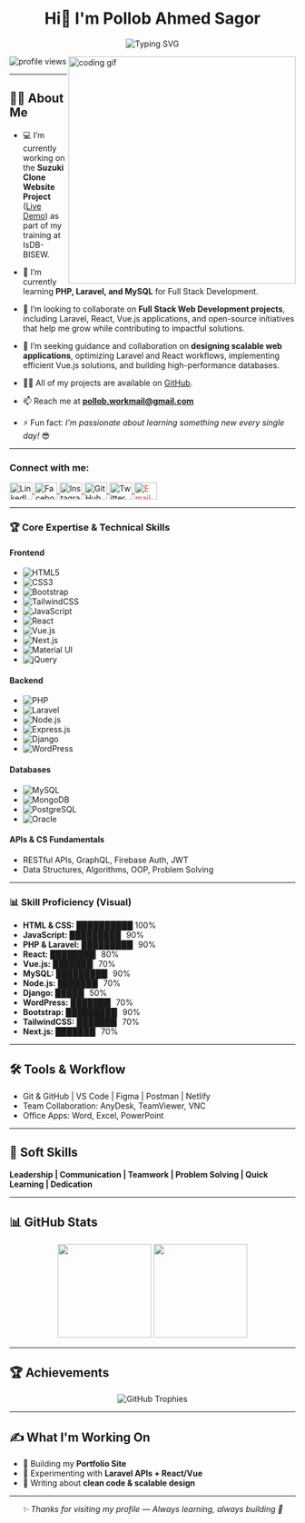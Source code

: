 <h1 align="center">Hi👋 I'm Pollob Ahmed Sagor </h1>

<p align="center">
  <img src="https://readme-typing-svg.demolab.com?font=Fira+Code&size=22&pause=1200&color=2F81F7&center=true&vCenter=true&width=850&lines=Full+Stack+Web+Developer+from+Bangladesh;PHP+%7C+Laravel+%7C+React+%7C+Vue.js+%7C+MySQL+%7C+WordPress;Passionate+about+Building+Scalable+%26+Efficient+Web+Apps" alt="Typing SVG" />
</p>

<img align="right" alt="coding gif" width="400" src="https://raw.githubusercontent.com/rajpratyush/rajpratyush/main/code.gif">

<p align="left">
  <img src="https://komarev.com/ghpvc/?username=pollob-official&label=Profile%20Views&color=0e75b6&style=flat" alt="profile views" />
</p>

---

## 👨‍💻 About Me  
- 💻 I’m currently working on the **Suzuki Clone Website Project** ([Live Demo](https://suzuki-project.netlify.app/)) as part of my training at IsDB-BISEW.  

- 🌱 I’m currently learning **PHP, Laravel, and MySQL** for Full Stack Development.  

- 👯 I’m looking to collaborate on **Full Stack Web Development projects**, including Laravel, React, Vue.js applications, and open-source initiatives that help me grow while contributing to impactful solutions.  

- 🤝 I’m seeking guidance and collaboration on **designing scalable web applications**, optimizing Laravel and React workflows, implementing efficient Vue.js solutions, and building high-performance databases.  

- 👨‍💻 All of my projects are available on [GitHub](https://github.com/pollob-official).  

- 📫 Reach me at **pollob.workmail@gmail.com**  

- ⚡ Fun fact: *I’m passionate about learning something new every single day!* 😎  


---


<h3 align="left">Connect with me:</h3>
<p align="left">
  <a href="https://www.linkedin.com/in/pollob-ahmed-sagor-959703157/" target="_blank">
    <img align="center" src="https://raw.githubusercontent.com/rahuldkjain/github-profile-readme-generator/master/src/images/icons/Social/linked-in-alt.svg" alt="LinkedIn" height="30" width="40" />
  </a>
  <a href="https://www.facebook.com/pollob05" target="_blank">
    <img align="center" src="https://raw.githubusercontent.com/rahuldkjain/github-profile-readme-generator/master/src/images/icons/Social/facebook.svg" alt="Facebook" height="30" width="40" />
  </a>
  <a href="https://www.instagram.com/pollob_official/" target="_blank">
    <img align="center" src="https://raw.githubusercontent.com/rahuldkjain/github-profile-readme-generator/master/src/images/icons/Social/instagram.svg" alt="Instagram" height="30" width="40" />
  </a>
  <a href="https://github.com/pollob-official" target="_blank">
    <img align="center" src="https://raw.githubusercontent.com/rahuldkjain/github-profile-readme-generator/master/src/images/icons/Social/github.svg" alt="GitHub" height="30" width="40" />
  </a>
  <a href="https://twitter.com/pollob_official" target="_blank">
    <img align="center" src="https://raw.githubusercontent.com/rahuldkjain/github-profile-readme-generator/master/src/images/icons/Social/twitter.svg" alt="Twitter" height="30" width="40" />
  </a>
  <a href="mailto:pollob.workmail@gmail.com" target="_blank">
    <img align="center" src="https://cdn.jsdelivr.net/gh/simple-icons/simple-icons/icons/gmail.svg" alt="Email" height="30" width="40" style="color:#D14836;"/>
  </a>
</p>

---


### 🏆 Core Expertise & Technical Skills

#### Frontend
- ![HTML5](https://img.shields.io/badge/HTML5-%23E34F26?style=for-the-badge&logo=html5&logoColor=white)
- ![CSS3](https://img.shields.io/badge/CSS3-%231572B6?style=for-the-badge&logo=css3&logoColor=white)
- ![Bootstrap](https://img.shields.io/badge/Bootstrap-%23563d7c?style=for-the-badge&logo=bootstrap&logoColor=white)
- ![TailwindCSS](https://img.shields.io/badge/TailwindCSS-%2338B2AC?style=for-the-badge&logo=tailwind-css&logoColor=white)
- ![JavaScript](https://img.shields.io/badge/JavaScript-%23F7DF1E?style=for-the-badge&logo=javascript&logoColor=black)
- ![React](https://img.shields.io/badge/React-%2320232a?style=for-the-badge&logo=react)
- ![Vue.js](https://img.shields.io/badge/Vue.js-%2335495e?style=for-the-badge&logo=vuedotjs&logoColor=%234FC08D)
- ![Next.js](https://img.shields.io/badge/Next.js-%23000000?style=for-the-badge&logo=nextdotjs&logoColor=white)
- ![Material UI](https://img.shields.io/badge/MaterialUI-%230081CB?style=for-the-badge&logo=mui&logoColor=white)
- ![jQuery](https://img.shields.io/badge/jQuery-%230769AD?style=for-the-badge&logo=jquery&logoColor=white)

#### Backend
- ![PHP](https://img.shields.io/badge/PHP-%23777BB4?style=for-the-badge&logo=php&logoColor=white)
- ![Laravel](https://img.shields.io/badge/Laravel-%23FF2D20?style=for-the-badge&logo=laravel&logoColor=white)
- ![Node.js](https://img.shields.io/badge/Node.js-%23339933?style=for-the-badge&logo=nodedotjs&logoColor=white)
- ![Express.js](https://img.shields.io/badge/Express.js-%23404d59?style=for-the-badge)
- ![Django](https://img.shields.io/badge/Django-%23092E20?style=for-the-badge&logo=django&logoColor=white)
- ![WordPress](https://img.shields.io/badge/WordPress-%23192F6B?style=for-the-badge&logo=wordpress&logoColor=white)

#### Databases
- ![MySQL](https://img.shields.io/badge/MySQL-%2300f?style=for-the-badge&logo=mysql&logoColor=white)
- ![MongoDB](https://img.shields.io/badge/MongoDB-%2347A248?style=for-the-badge&logo=mongodb&logoColor=white)
- ![PostgreSQL](https://img.shields.io/badge/PostgreSQL-%23336791?style=for-the-badge&logo=postgresql&logoColor=white)
- ![Oracle](https://img.shields.io/badge/Oracle-%23F80000?style=for-the-badge&logo=oracle&logoColor=white)

#### APIs & CS Fundamentals
- RESTful APIs, GraphQL, Firebase Auth, JWT  
- Data Structures, Algorithms, OOP, Problem Solving  

---

### 📊 Skill Proficiency (Visual)

- **HTML & CSS:** ██████████ 100%  
- **JavaScript:** █████████▏90%  
- **PHP & Laravel:** █████████▏90%  
- **React:** ████████▏80%  
- **Vue.js:** ███████▏70%  
- **MySQL:** █████████▏90%  
- **Node.js:** ███████▏70%  
- **Django:** █████▏50%  
- **WordPress:** ███████▏70%  
- **Bootstrap:** █████████▏90%  
- **TailwindCSS:** ███████▏70%  
- **Next.js:** ███████▏70%  

---


## 🛠 Tools & Workflow
- Git & GitHub | VS Code | Figma | Postman | Netlify  
- Team Collaboration: AnyDesk, TeamViewer, VNC  
- Office Apps: Word, Excel, PowerPoint  

---

## 🧠 Soft Skills
**Leadership | Communication | Teamwork | Problem Solving | Quick Learning | Dedication**  

---


## 📊 GitHub Stats  

<p align="center">
   <img src="https://github-readme-stats.vercel.app/api/top-langs/?username=pollob-official&layout=compact&theme=transparent&hide_border=true" height="165" />
  <img src="https://github-readme-stats.vercel.app/api?username=pollob-official&show_icons=true&theme=transparent&hide_border=true" height="165" />
 
</p>

---


## 🏆 Achievements

<p align="center">
  <img src="https://github-profile-trophy.vercel.app/?username=pollob-official&theme=flat&no-frame=true&margin-w=10" alt="GitHub Trophies" />
</p>

---

## ✍️ What I'm Working On
- 🔨 Building my **Portfolio Site**  
- 🚀 Experimenting with **Laravel APIs + React/Vue**  
- 📝 Writing about **clean code & scalable design**  

---

<p align="center">
  <i>✨ Thanks for visiting my profile — Always learning, always building 🚀</i>
</p>
